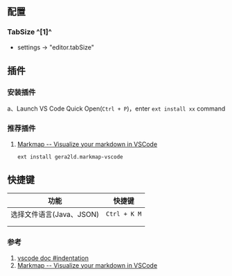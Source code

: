 ﻿## 配置

### TabSize ^[1]^
- settings -> "editor.tabSize"



## 插件

### 安装插件

a、Launch VS Code Quick Open(`Ctrl + P`)，enter `ext install xx` command

### 推荐插件

1. [Markmap -- Visualize your markdown in VSCode](https://marketplace.visualstudio.com/items?itemName=gera2ld.markmap-vscode)

   ```
   ext install gera2ld.markmap-vscode
   ```




## 快捷键

| 功能                     | 快捷键       |
| ------------------------ | ------------ |
| 选择文件语言(Java、JSON) | `Ctrl + K M` |
|                          |              |
|                          |              |



### 参考
1. [vscode doc #indentation](https://code.visualstudio.com/docs/editor/codebasics#_indentation)
2. [Markmap -- Visualize your markdown in VSCode](https://marketplace.visualstudio.com/items?itemName=gera2ld.markmap-vscode)